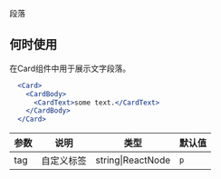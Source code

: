 段落

## 何时使用
在Card组件中用于展示文字段落。

````jsx
  <Card>
    <CardBody>
      <CardText>some text.</CardText>
    </CardBody>
  </Card>
````

| 参数 | 说明 | 类型 | 默认值 |
| --- | --- | --- | --- |
| tag | 自定义标签 | string\|ReactNode | `p` |
